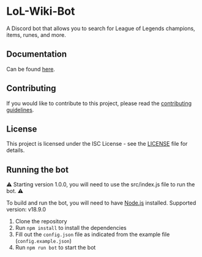 # LoL-Wiki-Bot

A Discord bot that allows you to search for League of Legends champions, items, runes, and more.



## Documentation 

Can be found [here](). 

## Contributing

If you would like to contribute to this project, please read the [contributing guidelines](CONTRIBUTING.md).

## License

This project is licensed under the ISC License - see the [LICENSE](LICENSE) file for details.

## Running the bot

⚠️ Starting version 1.0.0, you will need to use the src/index.js file to run the bot. ⚠️

To build and run the bot, you will need to have [Node.js](https://nodejs.org/en/) installed. Supported version: v18.9.0

1. Clone the repository
2. Run `npm install` to install the dependencies
3. Fill out the `config.json` file as indicated from the example file (`config.example.json`)
4. Run `npm run bot` to start the bot

